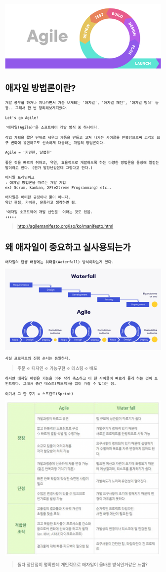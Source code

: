 
![Alt text](image.png)

# 애자일 방법론이란?

~~~ 
개발 공부를 하거나 지나가면서 가끔 보게되는 '애자일', '애자일 패턴', '애자일 방식' 등등.. 그래서 한 번 정리해보게되었다.

Let's go Agile!
~~~

~~~
'애자일(Agile)'은 소프트웨어 개발 방식 중 하나이다.

작업 계획을 짧은 단위로 세우고 제품을 만들고 고쳐 나가는 사이클을 반복함으로써 고객의 요구 변화에 유연하고도 신속하게 대응하는 개발의 방법론이다.
~~~
~~~ 
Agile = '기민한, 날렵한'

좋은 것을 빠르게 취하고, 유연, 효율적으로 개발하도록 하는 다양한 방법론을 통칭해 일컫는 말이라고 한다. (뭔가 말장난같은데 그렇다고 한다.)
~~~

~~~
애자일 프레임워크
: 애자일 방법론을 따르는 개발 기법 
ex) Scrum, kanban, XP(eXtreme Programming) etc..
~~~

~~~
애자일은 어떠한 규정이나 툴이 아니다.
약간 관점, 가치관, 문화라고 생각하면 됨.
~~~
~~~
'애자일 소프트웨어 개발 선언문' 이라는 것도 있음.
↓↓↓↓↓
~~~
>http://agilemanifesto.org/iso/ko/manifesto.html

# 왜 애자일이 중요하고 실사용되는가

~~~
애자일의 탄생 배경에는 워터폴(Waterfall) 방식이라는게 있다.
~~~

![](image-1.png)

~~~
사실 프로젝트의 진행 순서는 동일하다.
~~~
>주문 ➪ 디자인 ➪ 기능구현 ➪ 테스팅 ➪ 배포
~~~
하지만 애자일 패턴은 기능을 아주 작게 축소하고 이 한 사이클이 빠르게 돌게 하는 것이 포인트이다. 그래서 중간 테스트(피드백)을 많이 가질 수 있다는 점.

여기서 그 한 주기 = 스프린트(Sprint)
~~~

![Alt text](image-2.png)

> 둘다 장단점이 명확한데 개인적으로 애자일이 올바른 방식인거같은 느낌?
